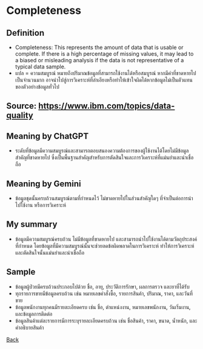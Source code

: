 # Completeness

## Definition
- Completeness: This represents the amount of data that is usable or complete. If there is a high percentage of missing values, it may lead to a biased or misleading analysis if the data is not representative of a typical data sample.
- แปล = ความสมบูรณ์ หมายถึงปริมาณข้อมูลที่สามารถใช้งานได้หรือสมบูรณ์ หากมีค่าที่ขาดหายไปเป็นจำนวนมาก อาจนำไปสู่การวิเคราะห์ที่ลำเอียงหรือทำให้เข้าใจผิดได้หากข้อมูลไม่เป็นตัวแทนของตัวอย่างข้อมูลทั่วไป

## Source: https://www.ibm.com/topics/data-quality

## Meaning by ChatGPT
- ระดับที่ข้อมูลมีความสมบูรณ์และสามารถตอบสนองความต้องการของผู้ใช้งานได้โดยไม่มีข้อมูลสำคัญที่ขาดหายไป ซึ่งเป็นพื้นฐานสำคัญสำหรับการตัดสินใจและการวิเคราะห์ที่แม่นยำและน่าเชื่อถือ

## Meaning by Gemini  
- ข้อมูลชุดนั้นครบถ้วนสมบูรณ์ตามที่กำหนดไว้ ไม่ขาดหายไปในส่วนสำคัญใดๆ ที่จำเป็นต่อการนำไปใช้งาน หรือการวิเคราะห์

## My summary
- ข้อมูลมีความสมบูรณ์ครบถ้วน ไม่มีข้อมูลที่ขาดหายไป และสามารถนำไปใช้งานได้ตามวัตถุประสงค์ที่กำหนด โดยข้อมูลที่มีความสมบูรณ์นั้นจะช่วยลดข้อผิดพลาดในการวิเคราะห์ ทำให้การวิเคราะห์และตัดสินใจนั้นแม่นยำและน่าเชื่อถือ

## Sample
- ข้อมูลผู้ป่วยมีครบถ้วนประกอบไปด้วย ชื่อ, อายุ, ประวัติการรักษา, ผลการตรวจ และยาที่ได้รับ
- ทุกรายการขายมีข้อมูลครบถ้วน เช่น หมายเลขคำสั่งซื้อ, รายการสินค้า, ปริมาณ, ราคา, และวันที่ขาย
- ข้อมูลพนักงานทุกคนมีรายละเอียดครบ เช่น ชื่อ, ตำแหน่งงาน, หมายเลขพนักงาน, วันเริ่มงาน, และข้อมูลการติดต่อ
- ข้อมูลสินค้าแต่ละรายการมีการระบุรายละเอียดครบถ้วน เช่น ชื่อสินค้า, ราคา, ขนาด, น้ำหนัก, และคำอธิบายสินค้า

[Back](README.md)
